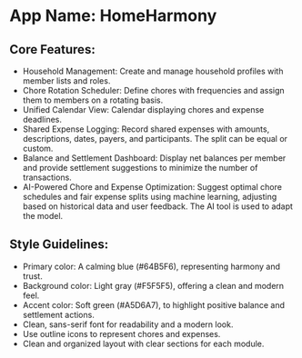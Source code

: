 # **App Name**: HomeHarmony

## Core Features:

- Household Management: Create and manage household profiles with member lists and roles.
- Chore Rotation Scheduler: Define chores with frequencies and assign them to members on a rotating basis.
- Unified Calendar View: Calendar displaying chores and expense deadlines.
- Shared Expense Logging: Record shared expenses with amounts, descriptions, dates, payers, and participants. The split can be equal or custom.
- Balance and Settlement Dashboard: Display net balances per member and provide settlement suggestions to minimize the number of transactions.
- AI-Powered Chore and Expense Optimization: Suggest optimal chore schedules and fair expense splits using machine learning, adjusting based on historical data and user feedback. The AI tool is used to adapt the model.

## Style Guidelines:

- Primary color: A calming blue (#64B5F6), representing harmony and trust.
- Background color: Light gray (#F5F5F5), offering a clean and modern feel.
- Accent color: Soft green (#A5D6A7), to highlight positive balance and settlement actions.
- Clean, sans-serif font for readability and a modern look.
- Use outline icons to represent chores and expenses.
- Clean and organized layout with clear sections for each module.